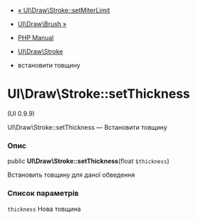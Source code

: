 - [« UI\Draw\Stroke::setMiterLimit](ui-draw-stroke.setmiterlimit.md)
- [UI\Draw\Brush »](class.ui-draw-brush.md)

- [PHP Manual](index.md)
- [UI\Draw\Stroke](class.ui-draw-stroke.md)
- встановити товщину

# UI\Draw\Stroke::setThickness

(UI 0.9.9)

UI\Draw\Stroke::setThickness — Встановити товщину

### Опис

public **UI\Draw\Stroke::setThickness**(float `$thickness`)

Встановить товщину для даної обведення

### Список параметрів

`thickness`
Нова товщина
